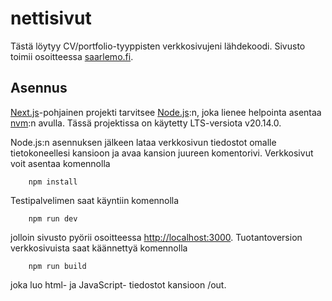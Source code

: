 # nettisivut
Tästä löytyy CV/portfolio-tyyppisten verkkosivujeni lähdekoodi. Sivusto toimii osoitteessa [saarlemo.fi](https://saarlemo.fi).

## Asennus
[Next.js](https://nextjs.org/)-pohjainen projekti tarvitsee [Node.js](https://nodejs.org):n, joka lienee helpointa asentaa [nvm](https://github.com/nvm-sh/nvm):n avulla. Tässä projektissa on käytetty LTS-versiota v20.14.0.

Node.js:n asennuksen jälkeen lataa verkkosivun tiedostot omalle tietokoneellesi kansioon ja avaa kansion juureen komentorivi. Verkkosivut voit asentaa komennolla
```
    npm install
```
Testipalvelimen saat käyntiin komennolla
```
    npm run dev
```
jolloin sivusto pyörii osoitteessa [http://localhost:3000](http://localhost:3000). Tuotantoversion verkkosivuista saat käännettyä komennolla
```
    npm run build
```
joka luo html- ja JavaScript- tiedostot kansioon /out.